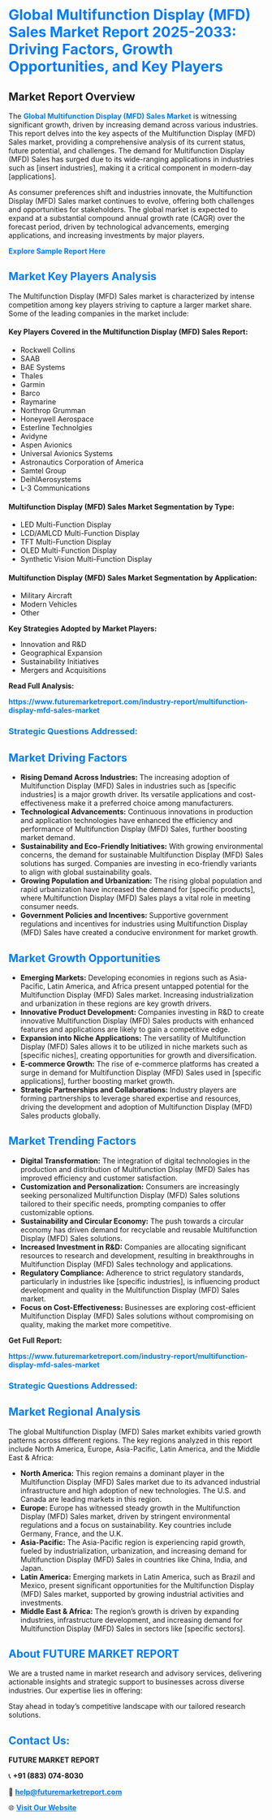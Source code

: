 <h1 style="color: #007BFF;">Global Multifunction Display (MFD) Sales Market Report 2025-2033: Driving Factors, Growth Opportunities, and Key Players</h1>

<section id="overview">
<h2>Market Report Overview</h2>
<p>The <a href="https://www.futuremarketreport.com/industry-report/multifunction-display-mfd-sales-market" style="color: #007BFF; text-decoration: none;"><strong>Global Multifunction Display (MFD) Sales Market</strong></a> is witnessing significant growth, driven by increasing demand across various industries. This report delves into the key aspects of the Multifunction Display (MFD) Sales market, providing a comprehensive analysis of its current status, future potential, and challenges. The demand for Multifunction Display (MFD) Sales has surged due to its wide-ranging applications in industries such as [insert industries], making it a critical component in modern-day [applications].</p>
<p>As consumer preferences shift and industries innovate, the Multifunction Display (MFD) Sales market continues to evolve, offering both challenges and opportunities for stakeholders. The global market is expected to expand at a substantial compound annual growth rate (CAGR) over the forecast period, driven by technological advancements, emerging applications, and increasing investments by major players.</p>
</section>

<section id="overview">
<p><a href="https://www.futuremarketreport.com/request-sample/reportId=109307" style="color: #007BFF; text-decoration: none;"><strong>Explore Sample Report Here</strong></a></p>
</section>

<section id="key-players">
<h2 style="color: #007BFF;">Market Key Players Analysis</h2>
<p>The Multifunction Display (MFD) Sales market is characterized by intense competition among key players striving to capture a larger market share. Some of the leading companies in the market include:</p>
<h4>Key Players Covered in the Multifunction Display (MFD) Sales Report:</h4>
<ul><li>Rockwell Collins</li><li>SAAB</li><li>BAE Systems</li><li>Thales</li><li>Garmin</li><li>Barco</li><li>Raymarine</li><li>Northrop Grumman</li><li>Honeywell Aerospace</li><li>Esterline Technolgies</li><li>Avidyne</li><li>Aspen Avionics</li><li>Universal Avionics Systems</li><li>Astronautics Corporation of America</li><li>Samtel Group</li><li>DeihlAerosystems</li><li>L-3 Communications</li></ul>
<h4>Multifunction Display (MFD) Sales Market Segmentation by Type:</h4>
<ul><li>LED Multi-Function Display</li><li>LCD/AMLCD Multi-Function Display</li><li>TFT Multi-Function Display</li><li>OLED Multi-Function Display</li><li>Synthetic Vision Multi-Function Display</li></ul>

<h4>Multifunction Display (MFD) Sales Market Segmentation by Application:</h4>
<ul><li>Military Aircraft</li><li>Modern Vehicles</li><li>Other</li></ul>
<p><strong>Key Strategies Adopted by Market Players:</strong></p>
<ul>
<li>Innovation and R&D</li>
<li>Geographical Expansion</li>
<li>Sustainability Initiatives</li>
<li>Mergers and Acquisitions</li>
</ul>
</section>

<section>
<p><strong>Read Full Analysis: </strong></p><a href="https://www.futuremarketreport.com/industry-report/multifunction-display-mfd-sales-market" style="color: #007BFF; text-decoration: none;"><strong>https://www.futuremarketreport.com/industry-report/multifunction-display-mfd-sales-market</strong></a>
<h3 style="color: #007BFF;">Strategic Questions Addressed:</h3>
</section>

<section id="driving-factors">
<h2 style="color: #007BFF;">Market Driving Factors</h2>
<ul>
<li><strong>Rising Demand Across Industries:</strong> The increasing adoption of Multifunction Display (MFD) Sales in industries such as [specific industries] is a major growth driver. Its versatile applications and cost-effectiveness make it a preferred choice among manufacturers.</li>
<li><strong>Technological Advancements:</strong> Continuous innovations in production and application technologies have enhanced the efficiency and performance of Multifunction Display (MFD) Sales, further boosting market demand.</li>
<li><strong>Sustainability and Eco-Friendly Initiatives:</strong> With growing environmental concerns, the demand for sustainable Multifunction Display (MFD) Sales solutions has surged. Companies are investing in eco-friendly variants to align with global sustainability goals.</li>
<li><strong>Growing Population and Urbanization:</strong> The rising global population and rapid urbanization have increased the demand for [specific products], where Multifunction Display (MFD) Sales plays a vital role in meeting consumer needs.</li>
<li><strong>Government Policies and Incentives:</strong> Supportive government regulations and incentives for industries using Multifunction Display (MFD) Sales have created a conducive environment for market growth.</li>
</ul>
</section>

<section id="growth-opportunities">
<h2 style="color: #007BFF;">Market Growth Opportunities</h2>
<ul>
<li><strong>Emerging Markets:</strong> Developing economies in regions such as Asia-Pacific, Latin America, and Africa present untapped potential for the Multifunction Display (MFD) Sales market. Increasing industrialization and urbanization in these regions are key growth drivers.</li>
<li><strong>Innovative Product Development:</strong> Companies investing in R&D to create innovative Multifunction Display (MFD) Sales products with enhanced features and applications are likely to gain a competitive edge.</li>
<li><strong>Expansion into Niche Applications:</strong> The versatility of Multifunction Display (MFD) Sales allows it to be utilized in niche markets such as [specific niches], creating opportunities for growth and diversification.</li>
<li><strong>E-commerce Growth:</strong> The rise of e-commerce platforms has created a surge in demand for Multifunction Display (MFD) Sales used in [specific applications], further boosting market growth.</li>
<li><strong>Strategic Partnerships and Collaborations:</strong> Industry players are forming partnerships to leverage shared expertise and resources, driving the development and adoption of Multifunction Display (MFD) Sales products globally.</li>
</ul>
</section>

<section id="trending-factors">
<h2 style="color: #007BFF;">Market Trending Factors</h2>
<ul>
<li><strong>Digital Transformation:</strong> The integration of digital technologies in the production and distribution of Multifunction Display (MFD) Sales has improved efficiency and customer satisfaction.</li>
<li><strong>Customization and Personalization:</strong> Consumers are increasingly seeking personalized Multifunction Display (MFD) Sales solutions tailored to their specific needs, prompting companies to offer customizable options.</li>
<li><strong>Sustainability and Circular Economy:</strong> The push towards a circular economy has driven demand for recyclable and reusable Multifunction Display (MFD) Sales solutions.</li>
<li><strong>Increased Investment in R&D:</strong> Companies are allocating significant resources to research and development, resulting in breakthroughs in Multifunction Display (MFD) Sales technology and applications.</li>
<li><strong>Regulatory Compliance:</strong> Adherence to strict regulatory standards, particularly in industries like [specific industries], is influencing product development and quality in the Multifunction Display (MFD) Sales market.</li>
<li><strong>Focus on Cost-Effectiveness:</strong> Businesses are exploring cost-efficient Multifunction Display (MFD) Sales solutions without compromising on quality, making the market more competitive.</li>
</ul>
</section>

<section>
<p><strong>Get Full Report: </strong></p><a href="https://www.futuremarketreport.com/industry-report/multifunction-display-mfd-sales-market" style="color: #007BFF; text-decoration: none;"><strong>https://www.futuremarketreport.com/industry-report/multifunction-display-mfd-sales-market</strong></a>
<h3 style="color: #007BFF;">Strategic Questions Addressed:</h3>
</section>


<section id="regional-analysis">
<h2 style="color: #007BFF;">Market Regional Analysis</h2>
<p>The global Multifunction Display (MFD) Sales market exhibits varied growth patterns across different regions. The key regions analyzed in this report include North America, Europe, Asia-Pacific, Latin America, and the Middle East & Africa:</p>
<ul>
<li><strong>North America:</strong> This region remains a dominant player in the Multifunction Display (MFD) Sales market due to its advanced industrial infrastructure and high adoption of new technologies. The U.S. and Canada are leading markets in this region.</li>
<li><strong>Europe:</strong> Europe has witnessed steady growth in the Multifunction Display (MFD) Sales market, driven by stringent environmental regulations and a focus on sustainability. Key countries include Germany, France, and the U.K.</li>
<li><strong>Asia-Pacific:</strong> The Asia-Pacific region is experiencing rapid growth, fueled by industrialization, urbanization, and increasing demand for Multifunction Display (MFD) Sales in countries like China, India, and Japan.</li>
<li><strong>Latin America:</strong> Emerging markets in Latin America, such as Brazil and Mexico, present significant opportunities for the Multifunction Display (MFD) Sales market, supported by growing industrial activities and investments.</li>
<li><strong>Middle East & Africa:</strong> The region’s growth is driven by expanding industries, infrastructure development, and increasing demand for Multifunction Display (MFD) Sales in sectors like [specific sectors].</li>
</ul>
</section>

<footer>
<h2 style="color: #007BFF;">About FUTURE MARKET REPORT</h2>
<p>We are a trusted name in market research and advisory services, delivering actionable insights and strategic support to businesses across diverse industries. Our expertise lies in offering:</p>

<p>Stay ahead in today’s competitive landscape with our tailored research solutions.</p>

<h2 style="color: #007BFF;">Contact Us:</h2>
<p><strong>FUTURE MARKET REPORT</strong></p>
<p>📞 <strong>+91 (883) 074-8030</strong></p>
<p>📧 <strong><a href="mailto:help@futuremarketreport.com" style="color: #007BFF;">help@futuremarketreport.com</a></strong></p>
<p>🌐 <strong><a href="https://www.futuremarketreport.com/" style="color: #007BFF;">Visit Our Website</a></strong></p>
</footer>